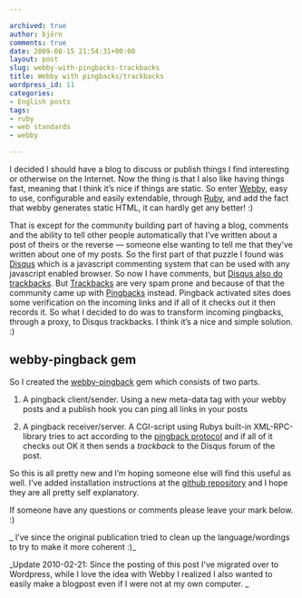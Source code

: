 ```yaml
---

archived: true
author: björn
comments: true
date: 2009-08-15 21:54:31+00:00
layout: post
slug: webby-with-pingbacks-trackbacks
title: Webby with pingbacks/trackbacks
wordpress_id: 11
categories:
- English posts
tags:
- ruby
- web standards
- webby

---
```




I decided I should have a blog to discuss or publish things I find interesting or otherwise on the Internet. Now the thing is that I also like having things fast, meaning that I think it’s nice if things are static. So enter [Webby](http://webby.rubyforge.org), easy to use, configurable and easily extendable, through [Ruby](http://en.wikipedia.org/wiki/Ruby_%28programming_language%29), and add the fact that webby generates static HTML, it can hardly get any better! :)

That is except for the community building part of having a blog, comments and the ability to tell other people automatically that I’ve written about a post of theirs or the reverse — someone else wanting to tell me that they’ve written about one of my posts.
So the first part of that puzzle I found was [Disqus](http://www.disqus.com) which is a javascript commenting system that can be used with any javascript enabled browser. So now I have comments, but [Disqus also do trackbacks](http://blog.disqus.net/2008/06/17/support-for-trackbacks-in-disqus/). But [Trackbacks](http://en.wikipedia.org/wiki/Trackback) are very spam prone and because of that the community came up with [Pingbacks](http://en.wikipedia.org/wiki/Pingback) instead. Pingback activated sites does some verification on the incoming links and if all of it checks out it then records it. So what I decided to do was to transform incoming pingbacks, through a proxy, to Disqus trackbacks. I think it’s a nice and simple solution. :)


## webby-pingback gem


So I created the [webby-pingback](http://github.com/ba/webby-pingback) gem which consists of two parts.



	
  1. A pingback client/sender. Using a new meta-data tag with your webby posts and a publish hook you can ping all links in your posts

	
  2. A pingback receiver/server. A CGI-script using Rubys built-in XML-RPC-library tries to act according to the [pingback protocol](http://www.hixie.ch/specs/pingback/pingback) and if all of it checks out OK it then sends a _trackback_ to the Disqus forum of the post.


So this is all pretty new and I’m hoping someone else will find this useful as well. I’ve added installation instructions at the [github repository](http://github.com/ba/webby-pingback) and I hope they are all pretty self explanatory.

If someone have any questions or comments please leave your mark below. :)

_ I’ve since the original publication tried to clean up the language/wordings to try to make it more coherent :)_

_Update 2010-02-21: Since the posting of this post I've migrated over to Wordpress, while I love the idea with Webby I realized I also wanted to easily make a blogpost even if I were not at my own computer.
_
